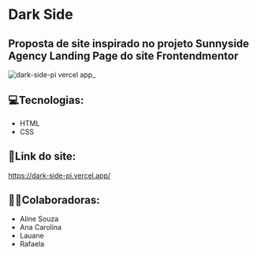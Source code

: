 # Dark Side
## Proposta de site inspirado no projeto Sunnyside Agency Landing Page do site Frontendmentor

![dark-side-pi vercel app_](https://user-images.githubusercontent.com/86006464/192047620-027045a0-f422-4d3b-a2c8-517bd59f5ff8.png)

## 💻Tecnologias:
<ul>
  <li>HTML</li>
  <li>CSS</li>
</ul>

 ## 🔗Link do site: 
 https://dark-side-pi.vercel.app/

## 👩‍💻Colaboradoras: 
<ul>
  <li>Aline Souza</li>
  <li>Ana Carolina</li>
  <li>Lauane</li>
  <li>Rafaela</li>
</ul>
